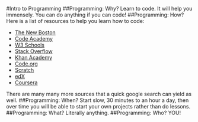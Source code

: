 #Intro to Programming
##Programming: Why?
Learn to code. It will help you immensely. You can do anything if you can code!
##Programming: How?
Here is a list of resources to help you learn how to code:
* [The New Boston](https://www.thenewboston.com/)
* [Code Academy](http://www.codecademy.com/)
* [W3 Schools](http://www.w3schools.com/)
* [Stack Overflow](http://stackoverflow.com/)
* [Khan Academy](https://www.khanacademy.org/)
* [Code.org](http://code.org/)
* [Scratch](http://scratch.mit.edu/)
* [edX](https://www.edx.org/)
* [Coursera](https://www.coursera.org/)

There are many many more sources that a quick google search can yield as well.
##Programming: When?
Start slow, 30 minutes to an hour a day, then over time you will be able to start your own projects rather than do lessons.
##Programming: What?
Literally anything.
##Programming: Who?
YOU!